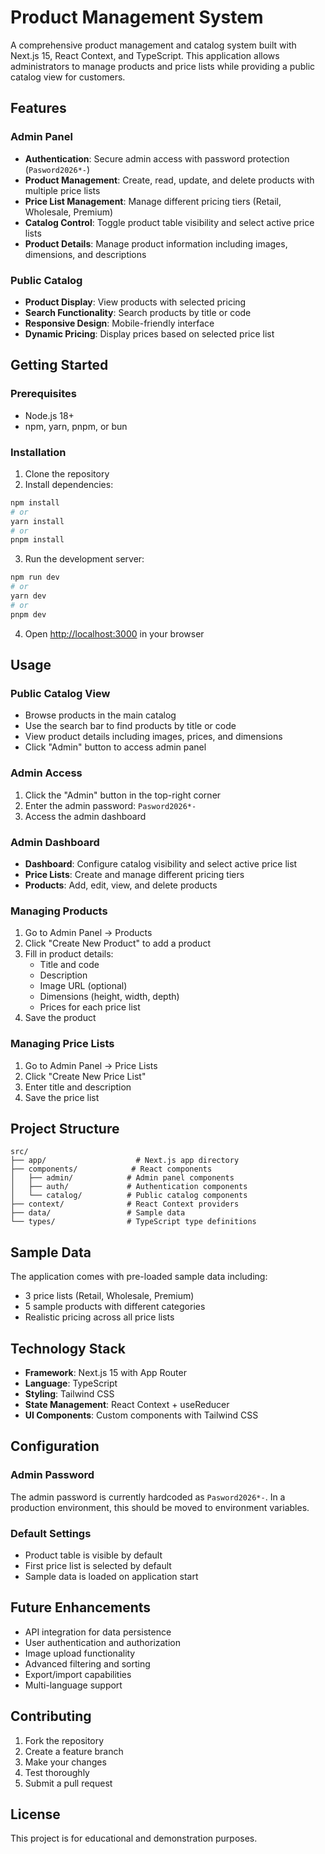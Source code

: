 # Product Management System

A comprehensive product management and catalog system built with Next.js 15, React Context, and TypeScript. This application allows administrators to manage products and price lists while providing a public catalog view for customers.

## Features

### Admin Panel
- **Authentication**: Secure admin access with password protection (`Pasword2026*-`)
- **Product Management**: Create, read, update, and delete products with multiple price lists
- **Price List Management**: Manage different pricing tiers (Retail, Wholesale, Premium)
- **Catalog Control**: Toggle product table visibility and select active price lists
- **Product Details**: Manage product information including images, dimensions, and descriptions

### Public Catalog
- **Product Display**: View products with selected pricing
- **Search Functionality**: Search products by title or code
- **Responsive Design**: Mobile-friendly interface
- **Dynamic Pricing**: Display prices based on selected price list

## Getting Started

### Prerequisites
- Node.js 18+ 
- npm, yarn, pnpm, or bun

### Installation

1. Clone the repository
2. Install dependencies:
```bash
npm install
# or
yarn install
# or
pnpm install
```

3. Run the development server:
```bash
npm run dev
# or
yarn dev
# or
pnpm dev
```

4. Open [http://localhost:3000](http://localhost:3000) in your browser

## Usage

### Public Catalog View
- Browse products in the main catalog
- Use the search bar to find products by title or code
- View product details including images, prices, and dimensions
- Click "Admin" button to access admin panel

### Admin Access
1. Click the "Admin" button in the top-right corner
2. Enter the admin password: `Pasword2026*-`
3. Access the admin dashboard

### Admin Dashboard
- **Dashboard**: Configure catalog visibility and select active price list
- **Price Lists**: Create and manage different pricing tiers
- **Products**: Add, edit, view, and delete products

### Managing Products
1. Go to Admin Panel → Products
2. Click "Create New Product" to add a product
3. Fill in product details:
   - Title and code
   - Description
   - Image URL (optional)
   - Dimensions (height, width, depth)
   - Prices for each price list
4. Save the product

### Managing Price Lists
1. Go to Admin Panel → Price Lists
2. Click "Create New Price List"
3. Enter title and description
4. Save the price list

## Project Structure

```
src/
├── app/                    # Next.js app directory
├── components/            # React components
│   ├── admin/            # Admin panel components
│   ├── auth/             # Authentication components
│   └── catalog/          # Public catalog components
├── context/              # React Context providers
├── data/                 # Sample data
└── types/                # TypeScript type definitions
```

## Sample Data

The application comes with pre-loaded sample data including:
- 3 price lists (Retail, Wholesale, Premium)
- 5 sample products with different categories
- Realistic pricing across all price lists

## Technology Stack

- **Framework**: Next.js 15 with App Router
- **Language**: TypeScript
- **Styling**: Tailwind CSS
- **State Management**: React Context + useReducer
- **UI Components**: Custom components with Tailwind CSS

## Configuration

### Admin Password
The admin password is currently hardcoded as `Pasword2026*-`. In a production environment, this should be moved to environment variables.

### Default Settings
- Product table is visible by default
- First price list is selected by default
- Sample data is loaded on application start

## Future Enhancements

- API integration for data persistence
- User authentication and authorization
- Image upload functionality
- Advanced filtering and sorting
- Export/import capabilities
- Multi-language support

## Contributing

1. Fork the repository
2. Create a feature branch
3. Make your changes
4. Test thoroughly
5. Submit a pull request

## License

This project is for educational and demonstration purposes.
